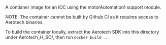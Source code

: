 A contianer image for an IOC using the motorAutomation1 support module.

NOTE:  The container cannot be built by Github CI as it requires access to Aerotech
binaries.

To build the container locally, extract the Aerotech SDK into this directory under
Aerotech_H_SO/, then run `docker build .`.
